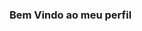 ### Bem Vindo ao meu perfil

<!--
**gabrisantos9/gabrisantos9** is a ✨ _special_ ✨ repository because its `README.md` (this file) appears on your GitHub profile.
Eu sou desenvolvedor de Software focado no desenvolvimento Front-end

-->

